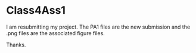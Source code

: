 # Class4Ass1

I am resubmitting my project. The PA1 files are the new submission and the .png files are the associated figure files.

Thanks.
